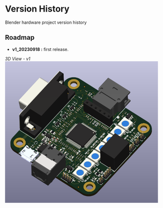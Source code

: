 # Version History

Blender hardware project version history

## Roadmap

- __v1_20230918 :__ first release.

*3D View - v1*
![_3DView_v1_20230918](https://github.com/mend0z0/Blender/blob/main/Hardware/_Sub_HW_Blender/v1_20230918/Released%20Folder/v1.0%20-%2020230918/Media%20Content/Picture/_3DView_Blender_v1.0.png) 

